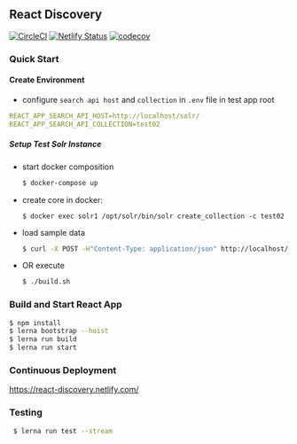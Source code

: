 ## React Discovery
[![CircleCI](https://circleci.com/gh/ubl-chj/react-discovery.svg?style=shield)](https://circleci.com/gh/ubl-chj/react-discovery)
[![Netlify Status](https://api.netlify.com/api/v1/badges/c5727bf2-2ed5-42f7-a8c1-274871f0c3ea/deploy-status)](https://app.netlify.com/sites/react-discovery/deploys)
[![codecov](https://codecov.io/gh/ubl-chj/react-discovery/branch/master/graph/badge.svg)](https://codecov.io/gh/ubl-chj/react-discovery)

### Quick Start

#### Create Environment
- configure `search api host` and `collection` in `.env` file in test app root
```yaml
REACT_APP_SEARCH_API_HOST=http://localhost/solr/
REACT_APP_SEARCH_API_COLLECTION=test02
```
##### Setup Test Solr Instance
- start docker composition 
    ```bash
    $ docker-compose up
    ```
- create core in docker:
    ```
    $ docker exec solr1 /opt/solr/bin/solr create_collection -c test02
    ```
- load sample data
    ```bash
    $ curl -X POST -H"Content-Type: application/json" http://localhost/solr/test04/update/json?commit=true --data-binary @test-data/test-data-04.json
    ```
- OR execute 
    ```bash
    $ ./build.sh
    ```
    
### Build and Start React App
 ```bash
 $ npm install
 $ lerna bootstrap --hoist
 $ lerna run build
 $ lerna run start
```

### Continuous Deployment
https://react-discovery.netlify.com/

### Testing
```bash
 $ lerna run test --stream
```
